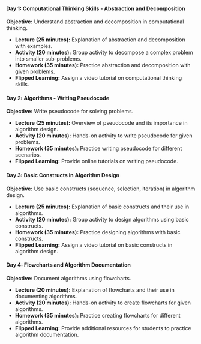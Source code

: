 #### **Day 1: Computational Thinking Skills - Abstraction and Decomposition**
**Objective:** Understand abstraction and decomposition in computational thinking.
- **Lecture (25 minutes):** Explanation of abstraction and decomposition with examples.
- **Activity (20 minutes):** Group activity to decompose a complex problem into smaller sub-problems.
- **Homework (35 minutes):** Practice abstraction and decomposition with given problems.
- **Flipped Learning:** Assign a video tutorial on computational thinking skills.

#### **Day 2: Algorithms - Writing Pseudocode**
**Objective:** Write pseudocode for solving problems.
- **Lecture (25 minutes):** Overview of pseudocode and its importance in algorithm design.
- **Activity (20 minutes):** Hands-on activity to write pseudocode for given problems.
- **Homework (35 minutes):** Practice writing pseudocode for different scenarios.
- **Flipped Learning:** Provide online tutorials on writing pseudocode.

#### **Day 3: Basic Constructs in Algorithm Design**
**Objective:** Use basic constructs (sequence, selection, iteration) in algorithm design.
- **Lecture (25 minutes):** Explanation of basic constructs and their use in algorithms.
- **Activity (20 minutes):** Group activity to design algorithms using basic constructs.
- **Homework (35 minutes):** Practice designing algorithms with basic constructs.
- **Flipped Learning:** Assign a video tutorial on basic constructs in algorithm design.

#### **Day 4: Flowcharts and Algorithm Documentation**
**Objective:** Document algorithms using flowcharts.
- **Lecture (20 minutes):** Explanation of flowcharts and their use in documenting algorithms.
- **Activity (20 minutes):** Hands-on activity to create flowcharts for given algorithms.
- **Homework (35 minutes):** Practice creating flowcharts for different algorithms.
- **Flipped Learning:** Provide additional resources for students to practice algorithm documentation.


